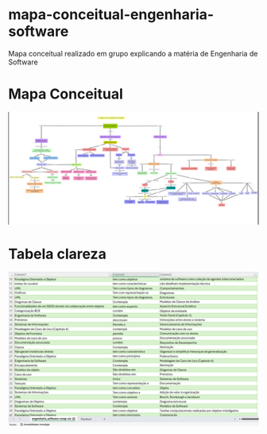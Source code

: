 # mapa-conceitual-engenharia-software
Mapa conceitual realizado em grupo explicando a matéria de Engenharia de Software

# Mapa Conceitual
![alt text](image-1.png)

# Tabela clareza
![alt text](image.png)